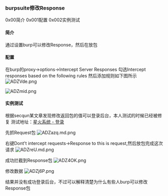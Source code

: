 ### burpsuite修改Response ###
0x00简介
0x001配置
0x002实例测试
#### 简介 ####
通过设置burp可以修改Response，然后在放包

#### 配置 ####
在burp的proxy->options->Intercept Server Responses
勾选Intercept responses based on the following rules
然后添加规则如下图所示
![ADZVde.png](https://s2.ax1x.com/2019/03/30/ADZVde.png)

![ADZmid.png](https://s2.ax1x.com/2019/03/30/ADZmid.png)

#### 实例测试 ####
根据secqun某文章发现修改返回包的值可以登录后台，本人测试的时候已经被修复
测试地址：[星火系统 - 登录](http://ss.800best.com/user/login)

先抓Request包
![ADZazq.md.png](https://s2.ax1x.com/2019/03/30/ADZazq.md.png)

右键Dont't intercept requests->Response to this is request,然后放包完成这次请求
![ADZreU.md.png](https://s2.ax1x.com/2019/03/30/ADZreU.md.png)

成功拦截到Response包
![ADZ4OK.png](https://s2.ax1x.com/2019/03/30/ADZ4OK.png)

修改数据
![ADZj6P.png](https://s2.ax1x.com/2019/03/30/ADZj6P.png)

结果并没有成功登录后台，不过可以解释清楚为什么有些人burp可以修改Response包
